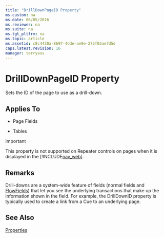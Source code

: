 ```yaml
---
title: "DrillDownPageID Property"
ms.custom: na
ms.date: 06/05/2016
ms.reviewer: na
ms.suite: na
ms.tgt_pltfrm: na
ms.topic: article
ms.assetid: c8c4430a-8697-4dde-ae9e-275f03ae7d5d
caps.latest.revision: 16
manager: terryaus
---
```

# DrillDownPageID Property
Sets the ID of the page to use as a drill\-down.  
  
## Applies To  
  
-   Page Fields  
  
-   Tables  
  
> [!IMPORTANT]  
>  This property is not supported on Repeater controls on pages when it is displayed in the [!INCLUDE[nav_web](includes/nav_web_md.md)].  
  
## Remarks  
 Drill\-downs are a system\-wide feature of fields \(normal fields and [FlowFields](FlowFields.md)\) that let you see the underlying transactions that make up the information shown in the field. For example, the DrillDownID property is typically used to create a link from a Cue to an underlying page.  
  
## See Also  
 [Properties](Properties.md)